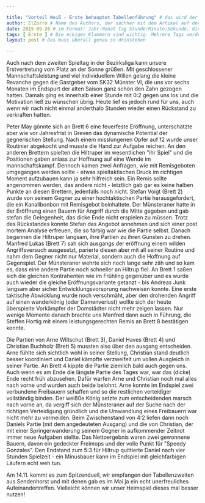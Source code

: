 ```yaml
---

title: "Vorteil Weiß - Erste behauptet Tabellenführung" # das wird der Titel der Seite, am besten in Anführungszeichen (z.B. wenn er Sonderzeichen enthält)
author: ElZorro # Name des Authors, der nachher mit dem Artikel auf der Seite angezeigt wird; das ist unabhängig vom github-Benutzernamen
date: 2015-09-26 # im Format: Jahr-Monat-Tag Stunde:Minute:Sekunde, die Uhrzeit ist optional
tags: [ Erste ] # Die eckigen Klammern sind wichtig. Mehrere Tags werden durch Kommas separiert
layout: post # Das muss überall genau so drinstehen

---
```

Auch nach dem zweiten Spieltag in der Bezirksliga kann unsere Erstvertretung vom Platz an der Sonne grüßen. Mit geschlossener Mannschaftsleistung und viel individuellem Willen gelang die kleine Revanche gegen die Gastgeber vom SK32 Münster VI, die uns vor sechs Monaten im Endspurt der alten Saison ganz schön den Zahn gezogen hatten. Damals ging es innerhalb einer Stunde mit 0:2 gegen uns los und die Motivation ließ zu wünschen übrig. Heute lief es jedoch rund für uns, auch wenn wir nach nicht einmal anderthalb Stunden wieder einen Rückstand zu verkraften hatten.

Peter May gönnte sich an Brett 6 eine feuerfeste Eröffnung, unterschätzte aber wie vor Jahresfrist in Greven das dynamische Potential der gegnerischen Stellung. Nach einem misslungenen Opfer auf f2 wurde unser Routinier abgekocht und musste die Hand zur Aufgabe reichen. An den anderen Brettern spielten die Hiltruper im wesentlichen "ihr Spiel" und die Positionen gaben anlass zur Hoffnung auf eine Wende im mannschaftskampf. Dennoch kamen zwei Anfragen, wie mit Remisgeboten umgegangen werden sollte - etwas spieltaktischen Druck im richtigen Moment aufzubauen kann ja sehr hilfreich sein. Ein Remis sollte angenommen werden, das andere nicht - letztlich gab gar es keine halben Punkte an diesen Brettern, jedenfalls noch nicht. Stefan Voigt (Brett 2) wurde von seinem Gegner zu einer hochtaktischen Partie herausgefordert, die ein Kanallbonbon mit Remisgebot beinhaltete. Der Münsteraner hatte in der Eröffnung einen Bauern für Angriff durch die Mitte gegeben und gab stefan die Gelegenheit, das dicke Ende nicht erspielen zu müssen. Trotz des Rückstandes konnte Stefan das Angebot annehmen und sich einer post mortem Analyse erfreuen, die so farbig war wie die Partie selbst. Danach begannen die Hiltruper langsam, ihre Partien zu ihren Gunsten zu drehen. Manfred Lukas (Brett 7) sah sich ausgangs der eröffnung einem wilden Angriffsversuch ausgesetzt, parierte diesen aber mit all seiner Routine und nahm dem Gegner nicht nur Material, sondern auch die Hoffnung auf Gegenspiel. Der Münsteraner wehrte sich noch lange sehr zäh und so kam es, dass eine andere Partie noch schneller an Hiltrup fiel. An Brett 1 saßen sich die gleichen Kontrahenten wie im Frühling gegenüber und es wurde auch wieder die gleiche Eröffnungsvariante getanzt - bis Andreas Junk langsam aber sicher Entwicklungsvorsprung nachweisen konnte. Eine erste taktische Abwicklung wurde noch verschmäht, aber den drohenden Angriff auf einen wanderkönig (oder Damenverlust) wollte sich der heute überspielte Vorkämpfer der Domstädter nicht mehr zeigen lassen. Nur wenige Momente danach brachte uns Manfred dann auch in Führung, die Steffen Hortig mit einem leistungsgerechten Remis an Brett 8 bestätigen konnte.

Die Partien von Arne Wiltschut (Brett 3), Daniel Haves (Brett 4) und Christian Buchholz (Brett 5) mussten also über den ausgang entscheiden. Arne fühlte sich sichtlich wohl in seiner Stellung, Christian stand deutlich besser koordiniert und Daniel kämpfte verzweifelt um vollen Ausgleich in seiner Partie. An Brett 4 kippte die Partie ziemlich bald auch gegen uns. Auch wenn es am Ende die längste Partie des Tages war, war das (dicke) Ende recht früh abzusehen. Dafür warfen Arne und Christian noch mal alles nach vorne und wurden auch beide belohnt. Arne konnte im Endspiel zwei verbundene Freibauern schaffen und so die restlichen verteidiger vollständig binden. Der weiß0e König setzte zum entscheidenden marsch nach vorne an, da vergiff sich der Münsteraner auf der Suche nach der richtigen Verteidigung gründlich und die Umwandlung eines Freibauern war nicht mehr zu vermeiden. Beim Zwischenstand von 4:2 liefen dann noch Daniels Partie (mit dem angedeuteten Ausgang) und die von Christian, der mit einer Springerwanderung seinem Gegner in aufkommender Zeitnot immer neue Aufgaben stellte. Das Nettoergebnis waren zwei gewonnene Bauern, davon ein gedeckter Freimops und der volle Punkt für "Speedy Gonzales". Den Endstand zum 5:3 für Hiltrup quittierte Daniel nach vier Stunden Spielzeit - ein Minusbauer kann im Endspiel mit gleichfarbigen Läufern echt weh tun.

Am 14.11. kommt es zum Spitzenduell, wir empfangen den Tabellenzweiten aus Sendenhorst und mit denen gab es im Mai ja ein echt unerfreuliches Aufeinandertreffen. Vielleicht können wir unser Heimspiel dieses mal besser nutzen!
